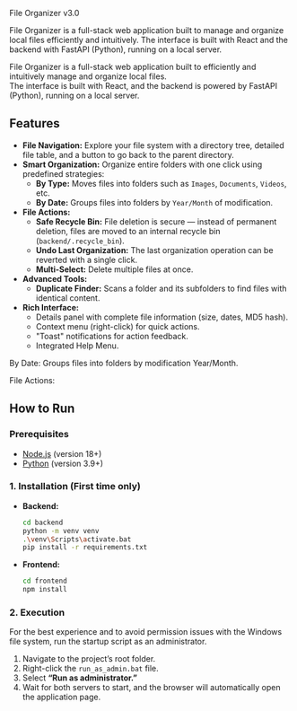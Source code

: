 File Organizer v3.0

File Organizer is a full-stack web application built to manage and organize local files efficiently and intuitively. The interface is built with React and the backend with FastAPI (Python), running on a local server.

File Organizer is a full-stack web application built to efficiently and intuitively manage and organize local files.  
The interface is built with React, and the backend is powered by FastAPI (Python), running on a local server.

##  Features

* **File Navigation:** Explore your file system with a directory tree, detailed file table, and a button to go back to the parent directory.
* **Smart Organization:** Organize entire folders with one click using predefined strategies:
    * **By Type:** Moves files into folders such as `Images`, `Documents`, `Videos`, etc.
    * **By Date:** Groups files into folders by `Year/Month` of modification.
* **File Actions:**
    * **Safe Recycle Bin:** File deletion is secure — instead of permanent deletion, files are moved to an internal recycle bin (`backend/.recycle_bin`).
    * **Undo Last Organization:** The last organization operation can be reverted with a single click.
    * **Multi-Select:** Delete multiple files at once.
* **Advanced Tools:**
    * **Duplicate Finder:** Scans a folder and its subfolders to find files with identical content.
* **Rich Interface:**
    * Details panel with complete file information (size, dates, MD5 hash).
    * Context menu (right-click) for quick actions.
    * "Toast" notifications for action feedback.
    * Integrated Help Menu.

By Date: Groups files into folders by modification Year/Month.

File Actions:

##  How to Run

### Prerequisites
* [Node.js](https://nodejs.org/) (version 18+)
* [Python](https://www.python.org/) (version 3.9+)

### 1. Installation (First time only)
* **Backend:**
    ```bash
    cd backend
    python -m venv venv
    .\venv\Scripts\activate.bat
    pip install -r requirements.txt
    ```
* **Frontend:**
    ```bash
    cd frontend
    npm install
    ```

### 2. Execution
For the best experience and to avoid permission issues with the Windows file system, run the startup script as an administrator.

1.  Navigate to the project’s root folder.  
2.  Right-click the `run_as_admin.bat` file.  
3.  Select **“Run as administrator.”**  
4.  Wait for both servers to start, and the browser will automatically open the application page.
